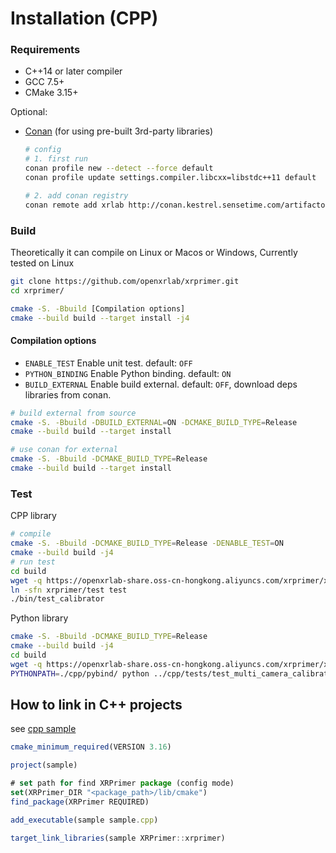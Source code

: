 # Installation (CPP)

### Requirements
+ C++14 or later compiler
+ GCC 7.5+
+ CMake 3.15+

Optional:
+ [Conan](https://docs.conan.io/en/1.46/installation.html) (for using pre-built 3rd-party libraries)
    ``` bash
    # config
    # 1. first run
    conan profile new --detect --force default
    conan profile update settings.compiler.libcxx=libstdc++11 default

    # 2. add conan registry
    conan remote add xrlab http://conan.kestrel.sensetime.com/artifactory/api/conan/xrlab

    ```

### Build

Theoretically it can compile on Linux or Macos or Windows, Currently tested on Linux

```bash
git clone https://github.com/openxrlab/xrprimer.git
cd xrprimer/

cmake -S. -Bbuild [Compilation options]
cmake --build build --target install -j4
```

#### Compilation options

+ `ENABLE_TEST` Enable unit test. default: `OFF`
+ `PYTHON_BINDING` Enable Python binding. default: `ON`
+ `BUILD_EXTERNAL` Enable build external. default: `OFF`, download deps libraries from conan.


```bash
# build external from source
cmake -S. -Bbuild -DBUILD_EXTERNAL=ON -DCMAKE_BUILD_TYPE=Release
cmake --build build --target install

# use conan for external
cmake -S. -Bbuild -DCMAKE_BUILD_TYPE=Release
cmake --build build --target install
```

### Test

CPP library

```bash
# compile
cmake -S. -Bbuild -DCMAKE_BUILD_TYPE=Release -DENABLE_TEST=ON
cmake --build build -j4
# run test
cd build
wget -q https://openxrlab-share.oss-cn-hongkong.aliyuncs.com/xrprimer/xrprimer.tar.gz && tar -xzf xrprimer.tar.gz && rm xrprimer.tar.gz
ln -sfn xrprimer/test test
./bin/test_calibrator
```

Python library

```bash
cmake -S. -Bbuild -DCMAKE_BUILD_TYPE=Release
cmake --build build -j4
cd build
wget -q https://openxrlab-share.oss-cn-hongkong.aliyuncs.com/xrprimer/xrprimer.tar.gz && tar -xzf xrprimer.tar.gz && rm xrprimer.tar.gz
PYTHONPATH=./cpp/pybind/ python ../cpp/tests/test_multi_camera_calibrator.py
```

## How to link in C++ projects

see [cpp sample](../../../cpp/samples)

```js
cmake_minimum_required(VERSION 3.16)

project(sample)

# set path for find XRPrimer package (config mode)
set(XRPrimer_DIR "<package_path>/lib/cmake")
find_package(XRPrimer REQUIRED)

add_executable(sample sample.cpp)

target_link_libraries(sample XRPrimer::xrprimer)
```
